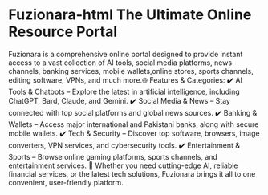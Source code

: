 # Fuzionara-html  The Ultimate Online Resource Portal
Fuzionara is a comprehensive online portal designed to provide instant access to a vast collection of AI tools, social media platforms, news channels, banking services, mobile wallets,online stores, sports channels, editing software, VPNs, and much more.🌐 Features & Categories:
✔️ AI Tools & Chatbots – Explore the latest in artificial intelligence, including ChatGPT, Bard, Claude, and Gemini.
✔️ Social Media & News – Stay connected with top social platforms and global news sources.
✔️ Banking & Wallets – Access major international and Pakistani banks, along with secure mobile wallets.
✔️ Tech & Security – Discover top software, browsers, image converters, VPN services, and cybersecurity tools.
✔️ Entertainment & Sports – Browse online gaming platforms, sports channels, and entertainment services.
🚀 Whether you need cutting-edge AI, reliable financial services, or the latest tech solutions, Fuzionara brings it all to one convenient, user-friendly platform.
